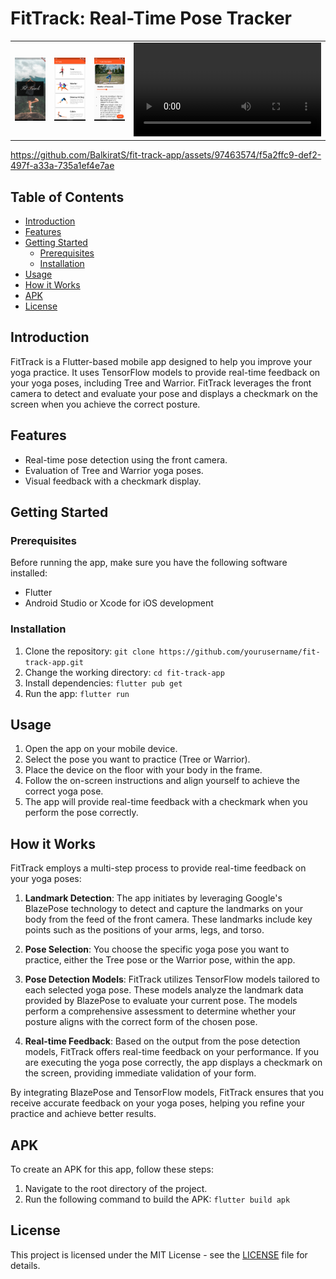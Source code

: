# FitTrack: Real-Time Pose Tracker

<table>
  <tr>
    <td align="center">
      <img src="screenshots/Screenshot_1.png" alt="Screenshot 1" width="300"/>
    </td>
    <td align="center">
      <img src="screenshots/Screenshot_2.png" alt="Screenshot 2" width="300"/>
    </td>
    <td align="center">
      <img src="screenshots/Screenshot_3.png" alt="Screenshot 2" width="300"/>
    </td>
    <td align="center">
      <video controls width="300">
        <source src="https://github.com/BalkiratS/fit-track-app/assets/97463574/f5a2ffc9-def2-497f-a33a-735a1ef4e7ae" type="video/quicktime">
        Your browser does not support the video tag.
      </video>
    </td>
  </tr>
</table>

https://github.com/BalkiratS/fit-track-app/assets/97463574/f5a2ffc9-def2-497f-a33a-735a1ef4e7ae

## Table of Contents

- [Introduction](#introduction)
- [Features](#features)
- [Getting Started](#getting-started)
  - [Prerequisites](#prerequisites)
  - [Installation](#installation)
- [Usage](#usage)
- [How it Works](#how-it-works)
- [APK](#apk)
- [License](#license)

## Introduction

FitTrack is a Flutter-based mobile app designed to help you improve your yoga practice. It uses TensorFlow models to provide real-time feedback on your yoga poses, including Tree and Warrior. FitTrack leverages the front camera to detect and evaluate your pose and displays a checkmark on the screen when you achieve the correct posture.

## Features

- Real-time pose detection using the front camera.
- Evaluation of Tree and Warrior yoga poses.
- Visual feedback with a checkmark display.

## Getting Started

### Prerequisites

Before running the app, make sure you have the following software installed:

- Flutter
- Android Studio or Xcode for iOS development

### Installation

1. Clone the repository:
````git clone https://github.com/yourusername/fit-track-app.git````
3.  Change the working directory:
````cd fit-track-app````
5.  Install dependencies:
````flutter pub get````
7.  Run the app:
````flutter run````


## Usage

1. Open the app on your mobile device.
2. Select the pose you want to practice (Tree or Warrior).
3. Place the device on the floor with your body in the frame.
5. Follow the on-screen instructions and align yourself to achieve the correct yoga pose.
6. The app will provide real-time feedback with a checkmark when you perform the pose correctly.

## How it Works

FitTrack employs a multi-step process to provide real-time feedback on your yoga poses:

1. **Landmark Detection**: The app initiates by leveraging Google's BlazePose technology to detect and capture the landmarks on your body from the feed of the front camera. These landmarks include key points such as the positions of your arms, legs, and torso.

2. **Pose Selection**: You choose the specific yoga pose you want to practice, either the Tree pose or the Warrior pose, within the app.

3. **Pose Detection Models**: FitTrack utilizes TensorFlow models tailored to each selected yoga pose. These models analyze the landmark data provided by BlazePose to evaluate your current pose. The models perform a comprehensive assessment to determine whether your posture aligns with the correct form of the chosen pose.

4. **Real-time Feedback**: Based on the output from the pose detection models, FitTrack offers real-time feedback on your performance. If you are executing the yoga pose correctly, the app displays a checkmark on the screen, providing immediate validation of your form.

By integrating BlazePose and TensorFlow models, FitTrack ensures that you receive accurate feedback on your yoga poses, helping you refine your practice and achieve better results.


## APK

To create an APK for this app, follow these steps:

1. Navigate to the root directory of the project.
2. Run the following command to build the APK:
````flutter build apk````

## License

This project is licensed under the MIT License - see the [LICENSE](LICENSE.txt) file for details.


